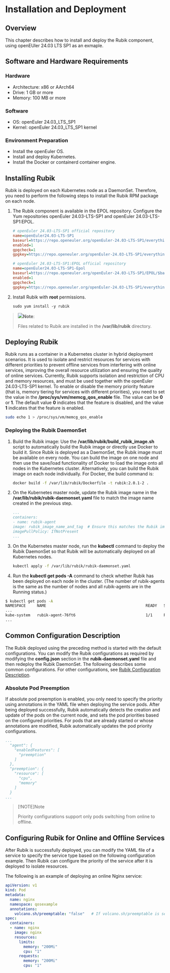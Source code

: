 # Installation and Deployment

## Overview

This chapter describes how to install and deploy the Rubik component, using openEUler 24.03 LTS SP1 as an exmaple.

## Software and Hardware Requirements

### Hardware

- Architecture: x86 or AArch64
- Drive: 1 GB or more
- Memory: 100 MB or more

### Software

- OS: openEuler 24.03_LTS_SP1
- Kernel: openEuler 24.03_LTS_SP1 kernel

### Environment Preparation

- Install the openEuler OS.
- Install and deploy Kubernetes.
- Install the Docker or containerd container engine.

## Installing Rubik

Rubik is deployed on each Kubernetes node as a DaemonSet. Therefore, you need to perform the following steps to install the Rubik RPM package on each node.

1. The Rubik component is available in the EPOL repository. Configure the Yum repositories openEuler 24.03-LTS-SP1 and openEuler 24.03-LTS-SP1:EPOL.

    ```ini
    # openEuler 24.03-LTS-SP1 official repository
   name=openEuler24.03-LTS-SP1
   baseurl=https://repo.openeuler.org/openEuler-24.03-LTS-SP1/everything/$basearch/ 
   enabled=1
   gpgcheck=1
   gpgkey=https://repo.openeuler.org/openEuler-24.03-LTS-SP1/everything/$basearch/RPM-GPG-KEY-openEuler
    ```

    ```ini
    # openEuler 24.03-LTS-SP1:EPOL official repository
   name=openEuler24.03-LTS-SP1-Epol
   baseurl=https://repo.openeuler.org/openEuler-24.03-LTS-SP1/EPOL/$basearch/
   enabled=1
   gpgcheck=1
   gpgkey=https://repo.openeuler.org/openEuler-24.03-LTS-SP1/everything/$basearch/RPM-GPG-KEY-openEuler
    ```

2. Install Rubik with **root** permissions.

    ```shell
    sudo yum install -y rubik
    ```

> ![](./figures/icon-note.gif)**Note**:
>
> Files related to Rubik are installed in the **/var/lib/rubik** directory.

## Deploying Rubik

Rubik runs as a container in a Kubernetes cluster in hybrid deployment scenarios. It is used to isolate and restrict resources for services with different priorities to prevent offline services from interfering with online services, improving the overall resource utilization and ensuring the quality of online services. Currently, Rubik supports isolation and restriction of CPU and memory resources, and must be used together with the openEuler 24.03-LTS-SP1 kernel. To enable or disable the memory priority feature (that is, memory tiering for services with different priorities), you need to set the value in the **/proc/sys/vm/memcg_qos_enable** file. The value can be **0** or **1**. The default value **0** indicates that the feature is disabled, and the value **1** indicates that the feature is enabled.

```bash
sudo echo 1 > /proc/sys/vm/memcg_qos_enable
```

### Deploying the Rubik DaemonSet

1. Build the Rubik image: Use the **/var/lib/rubik/build_rubik_image.sh** script to automatically build the Rubik image or directly use Docker to build it. Since Rubik is deployed as a DaemonSet, the Rubik image must be available on every node. You can build the image on one node and then use the save/load functionality of Docker to load the image onto all nodes in the Kubernetes cluster. Alternatively, you can build the Rubik image on each node individually. For Docker, the build command is:

    ```sh
    docker build -f /var/lib/rubik/Dockerfile -t rubik:2.0.1-2 .
    ```

2. On the Kubernetes master node, update the Rubik image name in the **/var/lib/rubik/rubik-daemonset.yaml** file to match the image name created in the previous step.

    ```yaml
    ...
    containers:
    - name: rubik-agent
    image: rubik_image_name_and_tag  # Ensure this matches the Rubik image name built earlier.
    imagePullPolicy: IfNotPresent
    ...
    ```

3. On the Kubernetes master node, run the **kubectl** command to deploy the Rubik DaemonSet so that Rubik will be automatically deployed on all Kubernetes nodes.

    ```sh
    kubectl apply -f /var/lib/rubik/rubik-daemonset.yaml
    ```

4. Run the **kubectl get pods -A** command to check whether Rubik has been deployed on each node in the cluster. (The number of rubik-agents is the same as the number of nodes and all rubik-agents are in the Running status.)

```sh
$ kubectl get pods -A
NAMESPACE     NAME                                            READY   STATUS    RESTARTS   AGE
...
kube-system   rubik-agent-76ft6                               1/1     Running   0          4s
...
```

## Common Configuration Description

The Rubik deployed using the preceding method is started with the default configurations. You can modify the Rubik configurations as required by modifying the **config.json** section in the **rubik-daemonset.yaml** file and then redeploy the Rubik DaemonSet. The following describes some common configurations. For other configurations, see [Rubik Configuration Description](./configuration.md).

### Absolute Pod Preemption

If absolute pod preemption is enabled, you only need to specify the priority using annotations in the YAML file when deploying the service pods. After being deployed successfully, Rubik automatically detects the creation and update of the pods on the current node, and sets the pod priorities based on the configured priorities. For pods that are already started or whose annotations are modified, Rubik automatically updates the pod priority configurations.

```yaml
...
  "agent": {
    "enabledFeatures": [
      "preemption"
    ]
  },
  "preemption": {
    "resource": [
      "cpu",
      "memory"
    ]
  }
...
```

> [!NOTE]Note
>
> Priority configurations support only pods switching from online to offline.

## Configuring Rubik for Online and Offline Services

After Rubik is successfully deployed, you can modify the YAML file of a service to specify the service type based on the following configuration example. Then Rubik can configure the priority of the service after it is deployed to isolate resources.

The following is an example of deploying an online Nginx service:

```yaml
apiVersion: v1
kind: Pod
metadata:
  name: nginx
  namespace: qosexample
  annotations:
    volcano.sh/preemptable: "false"   # If volcano.sh/preemptable is set to true, the service is an offline service. If it is set to false, the service is an online service. The default value is false.
spec:
  containers:
  - name: nginx
    image: nginx
    resources:
      limits:
        memory: "200Mi"
        cpu: "1"
      requests:
        memory: "200Mi"
        cpu: "1"
```
